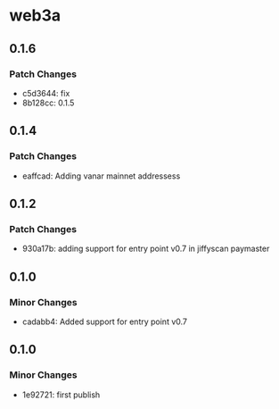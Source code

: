 # web3a

## 0.1.6

### Patch Changes

- c5d3644: fix
- 8b128cc: 0.1.5

## 0.1.4

### Patch Changes

- eaffcad: Adding vanar mainnet addressess

## 0.1.2

### Patch Changes

- 930a17b: adding support for entry point v0.7 in jiffyscan paymaster

## 0.1.0

### Minor Changes

- cadabb4: Added support for entry point v0.7

## 0.1.0

### Minor Changes

- 1e92721: first publish
